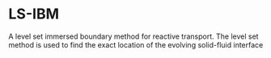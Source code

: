 # LS-IBM
A level set immersed boundary method for reactive transport. The level set method is used to find the exact location of the evolving solid-fluid interface 
